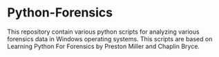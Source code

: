 # Python-Forensics
This repository contain various python scripts for analyzing various forensics data in Windows operating systems. This scripts are based on Learning Python For Forensics by Preston Miller and Chaplin Bryce.
